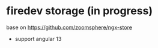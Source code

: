 # firedev storage (in progress)

base on https://github.com/zoomsphere/ngx-store


+ support angular 13
